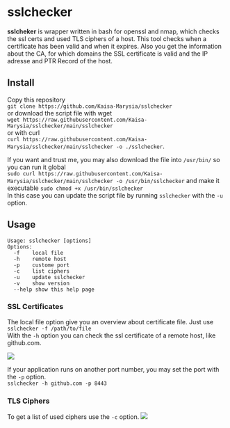 # sslchecker
**sslcheker** is wrapper written in bash for openssl and nmap, which checks the ssl certs and used TLS ciphers of a host. This tool checks when a certificate has been valid and when it expires. Also you get the information about the CA, for which domains the SSL certificate is valid and the IP adresse and PTR Record of the host. 

## Install
Copy this repository <br>
```git clone https://github.com/Kaisa-Marysia/sslchecker``` <br>
or download the script file with wget <br>
```wget https://raw.githubusercontent.com/Kaisa-Marysia/sslchecker/main/sslchecker``` <br>
or with curl <br>
```curl https://raw.githubusercontent.com/Kaisa-Marysia/sslchecker/main/sslchecker -o ./sslchecker```.  <br>

If you want and trust me, you may also download the file into ```/usr/bin/``` so you can run it global <br>
```sudo curl https://raw.githubusercontent.com/Kaisa-Marysia/sslchecker/main/sslchecker -o /usr/bin/sslchecker``` and make it executable ```sudo chmod +x /usr/bin/sslchecker``` <br>
In this case you can update the script file by running `sslchecker` with the `-u` option.

## Usage

```
Usage: sslchecker [options]
Options:
  -f    local file
  -h    remote host
  -p    custome port
  -c    list ciphers
  -u    update sslchecker
  -v    show version
  --help show this help page
```
### SSL Certificates
The local file option give you an overview about certificate file. Just use ```sslchecker -f /path/to/file``` <br>
With the `-h` option you can check the ssl certificate of a remote host, like github.com. 

![](https://github.com/Kaisa-Marysia/sslchecker/blob/main/screenshot.png?raw=true)

If your application runs on another port number, you may set the port with the `-p` option. <br>
```sslchecker -h github.com -p 8443``` <br>

### TLS Ciphers
To get a list of used ciphers use the `-c` option.
![](https://github.com/Kaisa-Marysia/sslchecker/blob/main/screenshot2.png?raw=true)
